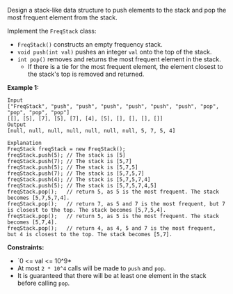 Design a stack-like data structure to push elements to the stack and pop the most frequent element from the stack.

Implement the `FreqStack` class:

* `FreqStack()` constructs an empty frequency stack.
* `void push(int val)` pushes an integer `val` onto the top of the stack.
* `int pop()` removes and returns the most frequent element in the stack.
  * If there is a tie for the most frequent element, the element closest to the stack's top is removed and returned.
 

**Example 1:**
```
Input
["FreqStack", "push", "push", "push", "push", "push", "push", "pop", "pop", "pop", "pop"]
[[], [5], [7], [5], [7], [4], [5], [], [], [], []]
Output
[null, null, null, null, null, null, null, 5, 7, 5, 4]

Explanation
FreqStack freqStack = new FreqStack();
freqStack.push(5); // The stack is [5]
freqStack.push(7); // The stack is [5,7]
freqStack.push(5); // The stack is [5,7,5]
freqStack.push(7); // The stack is [5,7,5,7]
freqStack.push(4); // The stack is [5,7,5,7,4]
freqStack.push(5); // The stack is [5,7,5,7,4,5]
freqStack.pop();   // return 5, as 5 is the most frequent. The stack becomes [5,7,5,7,4].
freqStack.pop();   // return 7, as 5 and 7 is the most frequent, but 7 is closest to the top. The stack becomes [5,7,5,4].
freqStack.pop();   // return 5, as 5 is the most frequent. The stack becomes [5,7,4].
freqStack.pop();   // return 4, as 4, 5 and 7 is the most frequent, but 4 is closest to the top. The stack becomes [5,7].
``` 

**Constraints:**

* `0 <= val <= 10^9*
* At most `2 * 10^4` calls will be made to `push` and `pop`.
* It is guaranteed that there will be at least one element in the stack before calling `pop`.
